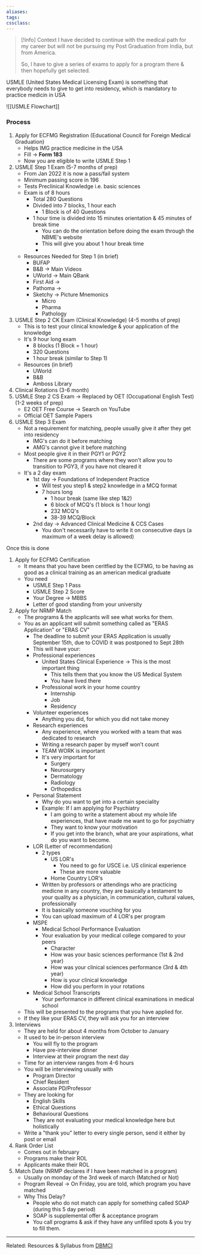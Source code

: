 ```yaml
---
aliases:
tags: 
cssclass:
---
```


> [!info] Context
> I have decided to continue with the medical path for my career but will not be pursuing my Post Graduation from India, but from America.
> 
> So, I have to give a series of exams to apply for a program there & then hopefully get selected.

USMLE (United States Medical Licensing Exam) is something that everybody needs to give to get into residency, which is mandatory to practice medicin in USA

![[USMLE Flowchart]]
### Process
1. Apply for ECFMG Registration (Educational Council for Foreign Medical Graduation)
	- Helps IMG practice medicine in the USA
	- Fill → **Form 183**
	- Now you are eligible to write USMLE Step 1
2. USMLE Step 1 Exam (5-7 months of prep)
	- From Jan 2022 it is now a pass/fail system
	- Minimum passing score in 196
	- Tests Preclinical Knowledge i.e. basic sciences
	- Exam is of 8 hours
		- Total 280 Questions
		- Divided into 7 blocks, 1 hour each
			- 1 Block is of 40 Questions
		- 1 hour time is divided into 15 minutes orientation & 45 minutes of break time
			- You can do the orientation before doing the exam through the NBME's website
			- This will give you about 1 hour break time
			- 
	- Resources Needed for Step 1 (in brief)
		- BUFAP
		- B&B → Main Videos
		- UWorld → Main QBank
		- First Aid → 
		- Pathoma →
		- Sketchy → Picture Mnemonics
			- Micro
			- Pharma
			- Pathology
3. USMLE Step 2 CK Exam (Clinical Knowledge) (4-5 months of prep)
	- This is to test your clinical knowledge & your application of the knowledge
	- It's 9 hour long exam
		- 8 blocks (1 Block = 1 hour)
		- 320 Questions
		- 1 hour break (similar to Step 1)
	- Resources (in brief)
		- UWorld
		- B&B
		- Amboss Library
4. Clinical Rotations (3-6 month)
5. USMLE Step 2 CS Exam → Replaced by OET (Occupational English Test) (1-2 weeks of prep)
	- E2 OET Free Course → Search on YouTube
	- Official OET Sample Papers
6. USMLE Step 3 Exam 
	- Not a requirement for matching, people usually give it after they get into residency
		- IMG's can do it before matching
		- AMG's cannot give it before matching
	- Most people give it in their PGY1 or PGY2
		- There are some programs where they won't allow you to transition to PGY3, if you have not cleared it
	- It's a 2 day exam
		- 1st day → Foundations of Independent Practice
			- Will test you step1 & step2 knowledge in a MCQ format
			- 7 hours long
				- 1 hour break (same like step 1&2)
				- 6 block of MCQ's (1 block is 1 hour long)
				- 232 MCQ's
				- 38-39 MCQ/Block
		- 2nd day → Advanced Clinical Medicine & CCS Cases
			- You don't necessarily have to write it on consecutive days (a maximum of a week delay is allowed)

Once this is done
1. Apply for ECFMG Certification
	- It means that you have been ceritfied by the ECFMG, to be having as good as a clinical training as an american medical graduate
	- You need
		- USMLE Step 1 Pass
		- USMLE Step 2 Score
		- Your Degree → MBBS
		- Letter of good standing from your university 
2. Apply for NRMP Match 
	- The programs & the applicants will see what works for them.
	- You as an applicant will submit something called as "ERAS Application" or "ERAS CV"
		- The deadline to submit your ERAS Application is usually September 15th, due to COVID it was postponed to Sept 28th
		- This will have your:
		- Professional experiences
			- United States Clinical Experience → This is the most important thing
				- This tells them that you know the US Medical System
				- You have lived there
			- Professional work in your home country
				- Internship
				- Job
				- Residency 
		- Volunteer experiences
			- Anything you did, for which you did not take money
		- Research experiences
			- Any experience, where you worked with a team that was dedicated to research
			- Writing a research paper by myself won’t count 
			- TEAM WORK is important
			- It's very important for
				- Surgery
				- Neurosurgery
				- Dermatology
				- Radiology
				- Orthopedics
		- Personal Statement
			- Why do you want to get into a certain speciality
			- Example: If I am applying for Psychiatry
				- I am going to write a statement about my whole life experiences, that have made me want to go for psychiatry
				- They want to know your motivation
				- If you get into the branch, what are your aspirations, what do you want to become.
		- LOR (Letter of recommendation)
			- 2 types
				- US LOR's
					- You need to go for USCE i.e. US clinical experience
					- These are more valuable
				- Home Country LOR's
			- Written by professors or attendings who are practicing medicne in any country, they are basically a testament to your quality as a physician, in communication, cultural values, professionally
			- It is basically someone vouching for you
			- You can upload maximum of 4 LOR's per program
		- MSPE
			- Medical School Performance Evaluation
			- Your evaluation by your medical college compared to your peers
				- Character
				- How was your basic sciences performance (1st & 2nd year)
				- How was your clinical sciences performance (3rd & 4th year)
				- How is your clinical knowledge
				- How did you perform in your rotations
		- Medical School Transcripts
			- Your performance in different clinical examinations in medical school
	- This will be presented to the programs that you have applied for.
	- If they like your ERAS CV, they will ask you for an interview
3. Interviews
	- They are held for about 4 months from October to January
	- It used to be in-person interview
		- You will fly to the program
		- Have pre-interview dinner
		- Interview at their program the next day
	- Time for an interview ranges from 4-6 hours
	- You will be interviewing usually with 
		- Program Director
		- Chief Resident
		- Associate PD/Professor
	- They are looking for 
		- English Skills
		- Ethical Questions
		- Behavioural Questions
		- They are not evaluating your medical knowledge here but holistically
	- Write a "thank you" letter to every single person, send it either by post or email
4. Rank Order List
	- Comes out in february
	- Programs make their ROL
	- Applicants make their ROL
5. Match Date (NRMP declares if I have been matched in a program)
	- Usually on monday of the 3rd week of march (Matched or Not)
	- Program Reveal → On Friday, you are told, which program you have matched
	- Why This Delay?
		- People who do not match can apply for something called SOAP (during this 5 day period)
		- SOAP is supplemental offer & acceptance program
		- You call programs & ask if they have any unfilled spots & you try to fill them. 


---
Related:
Resources & Syllabus from [DBMCI](https://dbmci.com/blog/usmle-exam-syllabus/)


